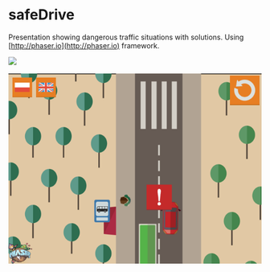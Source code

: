 # safeDrive

Presentation showing dangerous traffic situations with solutions.
Using [http://phaser.io](http://phaser.io) framework.

![](http://skobo.pl/safedrive/)

![screenshot](https://raw.githubusercontent.com/adamskopl/safeDrive/master/safedrive.png)
